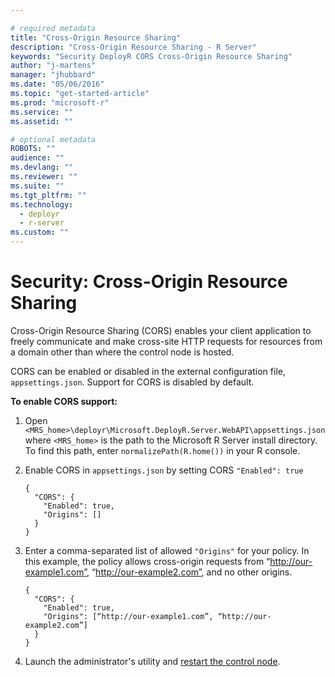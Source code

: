 ```yaml
---

# required metadata
title: "Cross-Origin Resource Sharing"
description: "Cross-Origin Resource Sharing - R Server"
keywords: "Security DeployR CORS Cross-Origin Resource Sharing"
author: "j-martens"
manager: "jhubbard"
ms.date: "05/06/2016"
ms.topic: "get-started-article"
ms.prod: "microsoft-r"
ms.service: ""
ms.assetid: ""

# optional metadata
ROBOTS: ""
audience: ""
ms.devlang: ""
ms.reviewer: ""
ms.suite: ""
ms.tgt_pltfrm: ""
ms.technology: 
  - deployr
  - r-server
ms.custom: ""
---
```


# Security: Cross-Origin Resource Sharing

Cross-Origin Resource Sharing (CORS) enables your client application to freely communicate and make cross-site HTTP requests for resources from a domain other than where the control node is hosted. 

CORS can be enabled or disabled in the external configuration file, `appsettings.json`. Support for CORS is disabled by default.  

**To enable CORS support:**

1. Open `<MRS_home>\deployr\Microsoft.DeployR.Server.WebAPI\appsettings.json` where `<MRS_home>` is the path to the Microsoft R Server install directory. To find this path, enter `normalizePath(R.home())` in your R console.

1. Enable CORS in `appsettings.json` by setting CORS `"Enabled": true`
   ```
   {
     "CORS": {
       "Enabled": true,
       "Origins": []
     }
   }
   ```

2. Enter a comma-separated list of allowed `"Origins"` for your policy.  In this example, the policy allows cross-origin requests from “http://our-example1.com”, “http://our-example2.com”, and no other origins.
   ```
   {
     "CORS": {
       "Enabled": true,
       "Origins": [“http://our-example1.com”, “http://our-example2.com”]
     }
   }
   ```
3. Launch the administrator's utility and [restart the control node](admin-utility.md#startstop).